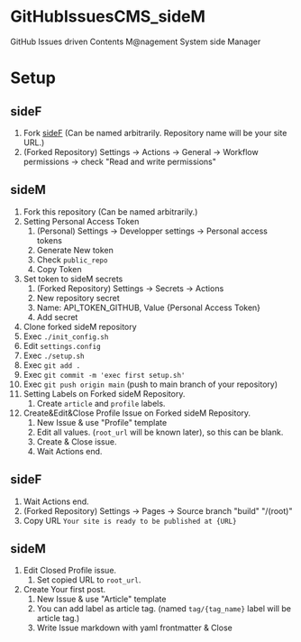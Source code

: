 # GitHubIssuesCMS_sideM
GitHub Issues driven Contents M@nagement System side Manager



# Setup

## sideF
1. Fork [sideF](https://github.com/ShotaroKataoka/GitHubIssuesCMS_sideF) (Can be named arbitrarily. Repository name will be your site URL.)
1. (Forked Repository) Settings -> Actions -> General -> Workflow permissions -> check "Read and write permissions"

## sideM
1. Fork this repository (Can be named arbitrarily.)
1. Setting Personal Access Token
    1. (Personal) Settings -> Developper settings -> Personal access tokens
    1. Generate New token
    1. Check `public_repo`
    1. Copy Token
1. Set token to sideM secrets
    1. (Forked Repository) Settings -> Secrets -> Actions
    1. New repository secret
    2. Name: API_TOKEN_GITHUB, Value {Personal Access Token}
    3. Add secret
1. Clone forked sideM repository
1. Exec `./init_config.sh`
1. Edit `settings.config`
1. Exec `./setup.sh`
1. Exec `git add .`
1. Exec `git commit -m 'exec first setup.sh'`
1. Exec `git push origin main` (push to main branch of your repository)
1. Setting Labels on Forked sideM Repository.
    1. Create `article` and `profile` labels.
1. Create&Edit&Close Profile Issue on Forked sideM Repository.
    1. New Issue & use "Profile" template
    1. Edit all values. (`root_url` will be known later), so this can be blank.
    1. Create & Close issue.
    1. Wait Actions end.

## sideF
1. Wait Actions end.
1. (Forked Repository) Settings -> Pages -> Source branch "build" "/(root)" 
1. Copy URL `Your site is ready to be published at {URL}`

## sideM
1. Edit Closed Profile issue.
    1. Set copied URL to `root_url`.
1. Create Your first post.
    1. New Issue & use "Article" template
    1. You can add label as article tag. (named `tag/{tag_name}` label will be article tag.)
    1. Write Issue markdown with yaml frontmatter & Close
